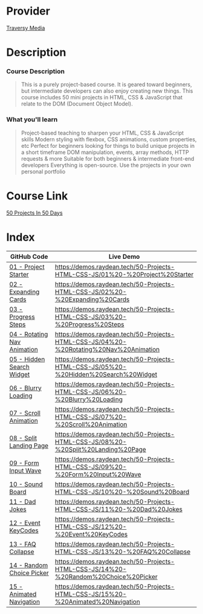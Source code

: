 # Provider

[Traversy Media](https://www.traversymedia.com/)

# Description

### Course Description

>This is a purely project-based course. It is geared toward beginners, but intermediate developers can also enjoy creating new things. This course includes 50 mini projects in HTML, CSS & JavaScript that relate to the DOM (Document Object Model).

### What you'll learn

> Project-based teaching to sharpen your HTML, CSS & JavaScript skills
Modern styling with flexbox, CSS animations, custom properties, etc
Perfect for beginners looking for things to build unique projects in a short timeframe
DOM manipulation, events, array methods, HTTP requests & more
Suitable for both beginners & intermediate front-end developers
Everything is open-source. Use the projects in your own personal portfolio

# Course Link

[50 Projects In 50 Days](https://www.traversymedia.com/50-Projects-In-50-Days)

# Index
GitHub Code | Live Demo |
| --- | --- |
[01 - Project Starter](01%20-%20Project%20Starter/) | https://demos.raydean.tech/50-Projects-HTML-CSS-JS/01%20-%20Project%20Starter |
[02 - Expanding Cards](02%20-%20Expanding%20Cards/) | https://demos.raydean.tech/50-Projects-HTML-CSS-JS/02%20-%20Expanding%20Cards |
[03 - Progress Steps](03%20-%20Progress%20Steps/) | https://demos.raydean.tech/50-Projects-HTML-CSS-JS/03%20-%20Progress%20Steps |
[04 - Rotating Nav Animation](04%20-%20Rotating%20Nav%20Animation/) | https://demos.raydean.tech/50-Projects-HTML-CSS-JS/04%20-%20Rotating%20Nav%20Animation |
[05 - Hidden Search Widget](05%20-%20Hidden%20Search%20Widget/) | https://demos.raydean.tech/50-Projects-HTML-CSS-JS/05%20-%20Hidden%20Search%20Widget |
[06 - Blurry Loading](06%20-%20Blurry%20Loading/) | https://demos.raydean.tech/50-Projects-HTML-CSS-JS/06%20-%20Blurry%20Loading |
[07 - Scroll Animation](07%20-%20Scroll%20Animation/) | https://demos.raydean.tech/50-Projects-HTML-CSS-JS/07%20-%20Scroll%20Animation |
[08 - Split Landing Page](08%20-%20Split%20Landing%20Page/) | https://demos.raydean.tech/50-Projects-HTML-CSS-JS/08%20-%20Split%20Landing%20Page |
[09 - Form Input Wave](09%20-%20Form%20Input%20Wave/) | https://demos.raydean.tech/50-Projects-HTML-CSS-JS/09%20-%20Form%20Input%20Wave |
[10 - Sound Board](10%20-%20Sound%20Board/) | https://demos.raydean.tech/50-Projects-HTML-CSS-JS/10%20-%20Sound%20Board |
[11 - Dad Jokes](11%20-%20Dad%20Jokes/) | https://demos.raydean.tech/50-Projects-HTML-CSS-JS/11%20-%20Dad%20Jokes |
[12 - Event KeyCodes](12%20-%20Event%20KeyCodes/) | https://demos.raydean.tech/50-Projects-HTML-CSS-JS/12%20-%20Event%20KeyCodes |
[13 - FAQ Collapse](13%20-%20FAQ%20Collapse/) | https://demos.raydean.tech/50-Projects-HTML-CSS-JS/13%20-%20FAQ%20Collapse |
[14 - Random Choice Picker](14%20-%20Random%20Choice%20Picker/) | https://demos.raydean.tech/50-Projects-HTML-CSS-JS/14%20-%20Random%20Choice%20Picker |
[15 - Animated Navigation](15%20-%20Animated%20Navigation/) | https://demos.raydean.tech/50-Projects-HTML-CSS-JS/15%20-%20Animated%20Navigation |
